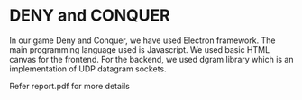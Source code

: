 # DENY and CONQUER
In our game Deny and Conquer, we have used Electron framework. The main programming language
used is Javascript. We used basic HTML canvas for the frontend. For the backend, we used dgram
library which is an implementation of UDP datagram sockets.

Refer report.pdf for more details

